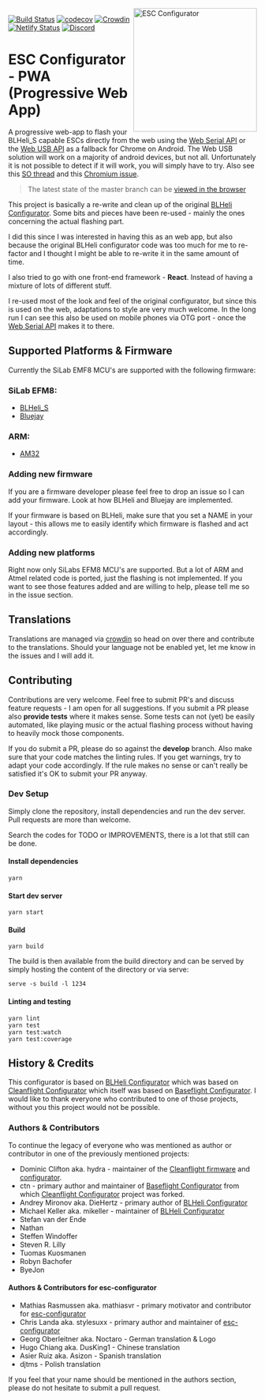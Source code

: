 <img align="right" src="./public/logo512.png" alt="ESC Configurator" width="250">

[![Build Status](https://app.travis-ci.com/stylesuxx/esc-configurator.svg?branch=master)](https://app.travis-ci.com/github/stylesuxx/esc-configurator) [![codecov](https://codecov.io/gh/stylesuxx/esc-configurator/branch/develop/graph/badge.svg?token=WLZXIOEDP7)](https://codecov.io/gh/stylesuxx/esc-configurator)
 [![Crowdin](https://badges.crowdin.net/esc-configuratorcom/localized.svg)](https://crowdin.com/project/esc-configuratorcom) [![Netlify Status](https://api.netlify.com/api/v1/badges/d297f59c-7496-49fb-9803-1cf2876aaad4/deploy-status)](https://app.netlify.com/sites/sad-goodall-6b6045/deploys) [![Discord](https://img.shields.io/discord/822952715944460368.svg?label=&logo=discord&logoColor=ffffff&color=7389D8&labelColor=6A7EC2)](https://discord.gg/QvSS5dk23C)

# ESC Configurator - PWA (Progressive Web App)
A progressive web-app to flash your BLHeli_S capable ESCs directly from the web using the [Web Serial API](https://wicg.github.io/serial/) or the [Web USB API](https://wicg.github.io/webusb/) as a fallback for Chrome on Android. The Web USB solution will work on a majority of android devices, but not all. Unfortunately it is not possible to detect if it will work, you will simply have to try. Also see this [SO thread](https://stackoverflow.com/questions/66771484/webusb-can-not-claim-device-on-some-android-devices) and this [Chromium issue](https://bugs.chromium.org/p/chromium/issues/detail?id=1099521).

> The latest state of the master branch can be [viewed in the browser](https://esc-configurator.com)

This project is basically a re-write and clean up of the original [BLHeli Configurator](https://github.com/blheli-configurator/blheli-configurator). Some bits and pieces have been re-used - mainly the ones concerning the actual flashing part.

I did this since I was interested in having this as an web app, but also because the original BLHeli configurator code was too much for me to re-factor and I thought I might be able to re-write it in the same amount of time.

I also tried to go with one front-end framework - **React**. Instead of having a mixture of lots of different stuff.

I re-used most of the look and feel of the original configurator, but since this is used on the web, adaptations to style are very much welcome. In the long run I can see this also be used on mobile phones via OTG port - once the [Web Serial API](https://wicg.github.io/serial/) makes it to there.

## Supported Platforms & Firmware
Currently the SiLab EMF8 MCU's are supported with the following firmware:

### SiLab EFM8:

* [BLHeli_S](https://github.com/bitdump/BLHeli)
* [Bluejay](https://github.com/mathiasvr/bluejay)

### ARM:

* [AM32](https://github.com/AlkaMotors/AM32-MultiRotor-ESC-firmware)

### Adding new firmware
If you are a firmware developer please feel free to drop an issue so I can add your firmware. Look at how BLHeli and Bluejay are implemented.

If your firmware is based on BLHeli, make sure that you set a NAME in your layout - this allows me to easily identify which firmware is flashed and act accordingly.

### Adding new platforms
Right now only SiLabs EFM8 MCU's are supported. But a lot of ARM and Atmel related code is ported, just the flashing is not implemented. If you want to see those features added and are willing to help, please tell me so in the issue section.

## Translations
Translations are managed via [crowdin](https://crowdin.com/project/esc-configuratorcom) so head on over there and contribute to the translations. Should your language not be enabled yet, let me know in the issues and I will add it.

## Contributing
Contributions are very welcome. Feel free to submit PR's and discuss feature requests - I am open for all suggestions. If you submit a PR please also **provide tests** where it makes sense. Some tests can not (yet) be easily automated, like playing music or the actual flashing process without having to heavily mock those components.

If you do submit a PR, please do so against the **develop** branch. Also make sure that your code matches the linting rules. If you get warnings, try to adapt your code accordingly. If the rule makes no sense or can't really be satisfied it's OK to submit your PR anyway.

### Dev Setup
Simply clone the repository, install dependencies and run the dev server. Pull requests are more than welcome.

Search the codes for TODO or IMPROVEMENTS, there is a lot that still can be done.

#### Install dependencies

    yarn

#### Start dev server

    yarn start

#### Build

    yarn build

The build is then available from the build directory and can be served by simply hosting the content of the directory or via serve:

    serve -s build -l 1234

#### Linting and testing

    yarn lint
    yarn test
    yarn test:watch
    yarn test:coverage

## History & Credits
This configurator is based on [BLHeli Configurator](https://github.com/blheli-configurator/blheli-configurator) which was based on [Cleanflight Configurator](https://github.com/cleanflight/cleanflight-configurator) which itself was based on [Baseflight Configurator](https://github.com/multiwii/baseflight-configurator). I would like to thank everyone who contributed to one of those projects, without you this project would not be possible.

### Authors & Contributors
To continue the legacy of everyone who was mentioned as author or contributor in one of the previously mentioned projects:

* Dominic Clifton aka. hydra - maintainer of the [Cleanflight firmware](https://github.com/cleanflight/cleanflight) and [configurator](https://github.com/cleanflight/cleanflight-configurator).
* ctn - primary author and maintainer of [Baseflight Configurator](https://github.com/multiwii/baseflight-configurator) from which [Cleanflight Configurator](https://github.com/cleanflight/cleanflight-configurator) project was forked.
* Andrey Mironov aka. DieHertz - primary author of [BLHeli Configurator](https://github.com/blheli-configurator/blheli-configurator)
* Michael Keller aka. mikeller - maintainer of [BLHeli Configurator](https://github.com/blheli-configurator/blheli-configurator)
* Stefan van der Ende
* Nathan
* Steffen Windoffer
* Steven R. Lilly
* Tuomas Kuosmanen
* Robyn Bachofer
* ByeJon

#### Authors & Contributors for esc-configurator
* Mathias Rasmussen aka. mathiasvr - primary motivator and contributor for [esc-configurator](https://github.com/stylesuxx/esc-configurator)
* Chris Landa aka. stylesuxx - primary author and maintainer of [esc-configurator](https://github.com/stylesuxx/esc-configurator)
* Georg Oberleitner aka. Noctaro - German translation & Logo
* Hugo Chiang aka. DusKing1 - Chinese translation
* Asier Ruiz aka. Asizon - Spanish translation
* djtms - Polish translation

If you feel that your name should be mentioned in the authors section, please do not hesitate to submit a pull request.
